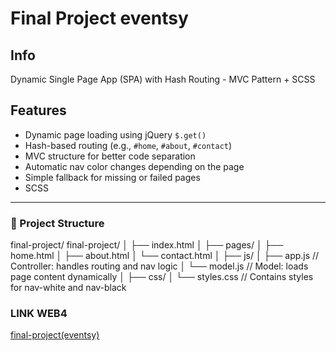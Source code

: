 # Final Project eventsy

## Info

Dynamic Single Page App (SPA) with Hash Routing - MVC Pattern + SCSS

## Features

- Dynamic page loading using jQuery `$.get()`
- Hash-based routing (e.g., `#home`, `#about`, `#contact`)
- MVC structure for better code separation
- Automatic nav color changes depending on the page
- Simple fallback for missing or failed pages
- SCSS

---

### 📁 Project Structure

final-project/
final-project/
│
├── index.html
│
├── pages/
│ ├── home.html
│ ├── about.html
│ └── contact.html
│
├── js/
│ ├── app.js // Controller: handles routing and nav logic
│ └── model.js // Model: loads page content dynamically
│
├── css/
│ └── styles.css // Contains styles for nav-white and nav-black

### LINK WEB4

[final-project(eventsy)](https://in-info-web4.luddy.indianapolis.iu.edu/~zayadam/final-project)
